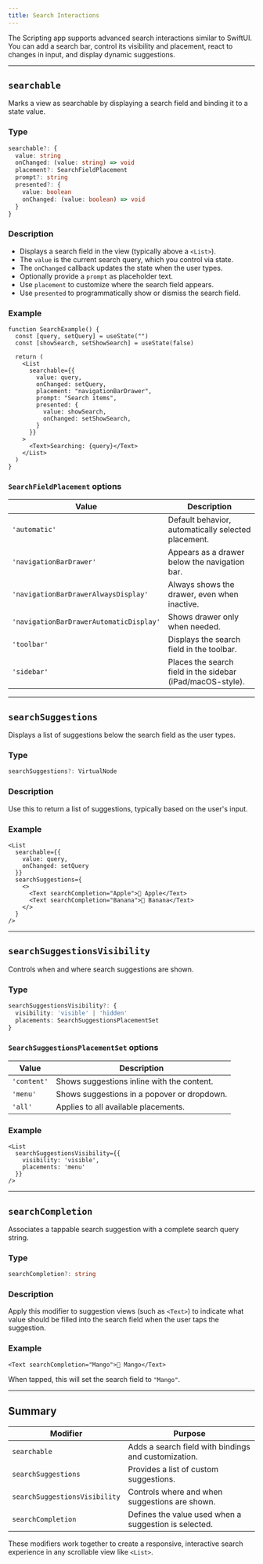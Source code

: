```yaml
---
title: Search Interactions
---
```

The Scripting app supports advanced search interactions similar to SwiftUI. You can add a search bar, control its visibility and placement, react to changes in input, and display dynamic suggestions.

---

## `searchable`

Marks a view as searchable by displaying a search field and binding it to a state value.

### Type

```ts
searchable?: {
  value: string
  onChanged: (value: string) => void
  placement?: SearchFieldPlacement
  prompt?: string
  presented?: {
    value: boolean
    onChanged: (value: boolean) => void
  }
}
```

### Description

* Displays a search field in the view (typically above a `<List>`).
* The `value` is the current search query, which you control via state.
* The `onChanged` callback updates the state when the user types.
* Optionally provide a `prompt` as placeholder text.
* Use `placement` to customize where the search field appears.
* Use `presented` to programmatically show or dismiss the search field.

### Example

```tsx
function SearchExample() {
  const [query, setQuery] = useState("")
  const [showSearch, setShowSearch] = useState(false)

  return (
    <List
      searchable={{
        value: query,
        onChanged: setQuery,
        placement: "navigationBarDrawer",
        prompt: "Search items",
        presented: {
          value: showSearch,
          onChanged: setShowSearch,
        }
      }}
    >
      <Text>Searching: {query}</Text>
    </List>
  )
}
```

### `SearchFieldPlacement` options

| Value                                   | Description                                                |
| --------------------------------------- | ---------------------------------------------------------- |
| `'automatic'`                           | Default behavior, automatically selected placement.        |
| `'navigationBarDrawer'`                 | Appears as a drawer below the navigation bar.              |
| `'navigationBarDrawerAlwaysDisplay'`    | Always shows the drawer, even when inactive.               |
| `'navigationBarDrawerAutomaticDisplay'` | Shows drawer only when needed.                             |
| `'toolbar'`                             | Displays the search field in the toolbar.                  |
| `'sidebar'`                             | Places the search field in the sidebar (iPad/macOS-style). |

---

## `searchSuggestions`

Displays a list of suggestions below the search field as the user types.

### Type

```ts
searchSuggestions?: VirtualNode
```

### Description

Use this to return a list of suggestions, typically based on the user's input.

### Example

```tsx
<List
  searchable={{
    value: query,
    onChanged: setQuery
  }}
  searchSuggestions={
    <>
      <Text searchCompletion="Apple">🍎 Apple</Text>
      <Text searchCompletion="Banana">🍌 Banana</Text>
    </>
  }
/>
```

---

## `searchSuggestionsVisibility`

Controls when and where search suggestions are shown.

### Type

```ts
searchSuggestionsVisibility?: {
  visibility: 'visible' | 'hidden'
  placements: SearchSuggestionsPlacementSet
}
```

### `SearchSuggestionsPlacementSet` options

| Value       | Description                                 |
| ----------- | ------------------------------------------- |
| `'content'` | Shows suggestions inline with the content.  |
| `'menu'`    | Shows suggestions in a popover or dropdown. |
| `'all'`     | Applies to all available placements.        |

### Example

```tsx
<List
  searchSuggestionsVisibility={{
    visibility: 'visible',
    placements: 'menu'
  }}
/>
```

---

## `searchCompletion`

Associates a tappable search suggestion with a complete search query string.

### Type

```ts
searchCompletion?: string
```

### Description

Apply this modifier to suggestion views (such as `<Text>`) to indicate what value should be filled into the search field when the user taps the suggestion.

### Example

```tsx
<Text searchCompletion="Mango">🥭 Mango</Text>
```

When tapped, this will set the search field to `"Mango"`.

---

## Summary

| Modifier                      | Purpose                                               |
| ----------------------------- | ----------------------------------------------------- |
| `searchable`                  | Adds a search field with bindings and customization.  |
| `searchSuggestions`           | Provides a list of custom suggestions.                |
| `searchSuggestionsVisibility` | Controls where and when suggestions are shown.        |
| `searchCompletion`            | Defines the value used when a suggestion is selected. |

These modifiers work together to create a responsive, interactive search experience in any scrollable view like `<List>`.
